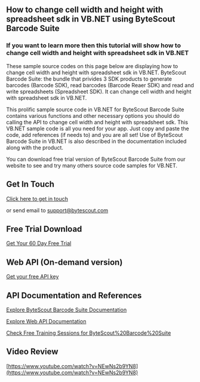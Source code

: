 ## How to change cell width and height with spreadsheet sdk in VB.NET using ByteScout Barcode Suite

### If you want to learn more then this tutorial will show how to change cell width and height with spreadsheet sdk in VB.NET

These sample source codes on this page below are displaying how to change cell width and height with spreadsheet sdk in VB.NET. ByteScout Barcode Suite: the bundle that privides 3  SDK products to generate barcodes (Barcode SDK), read barcodes (Barcode Reaer SDK) and read and write spreadsheets (Spreadsheet SDK). It can change cell width and height with spreadsheet sdk in VB.NET.

This prolific sample source code in VB.NET for ByteScout Barcode Suite contains various functions and other necessary options you should do calling the API to change cell width and height with spreadsheet sdk. This VB.NET sample code is all you need for your app. Just copy and paste the code, add references (if needs to) and you are all set! Use of ByteScout Barcode Suite in VB.NET is also described in the documentation included along with the product.

You can download free trial version of ByteScout Barcode Suite from our website to see and try many others source code samples for VB.NET.

## Get In Touch

[Click here to get in touch](https://bytescout.zendesk.com/hc/en-us/requests/new?subject=ByteScout%20Barcode%20Suite%20Question)

or send email to [support@bytescout.com](mailto:support@bytescout.com?subject=ByteScout%20Barcode%20Suite%20Question) 

## Free Trial Download

[Get Your 60 Day Free Trial](https://bytescout.com/download/web-installer?utm_source=github-readme)

## Web API (On-demand version)

[Get your free API key](https://pdf.co/documentation/api?utm_source=github-readme)

## API Documentation and References

[Explore ByteScout Barcode Suite Documentation](https://bytescout.com/documentation/index.html?utm_source=github-readme)

[Explore Web API Documentation](https://pdf.co/documentation/api?utm_source=github-readme)

[Check Free Training Sessions for ByteScout%20Barcode%20Suite](https://academy.bytescout.com/)

## Video Review

[https://www.youtube.com/watch?v=NEwNs2b9YN8](https://www.youtube.com/watch?v=NEwNs2b9YN8)